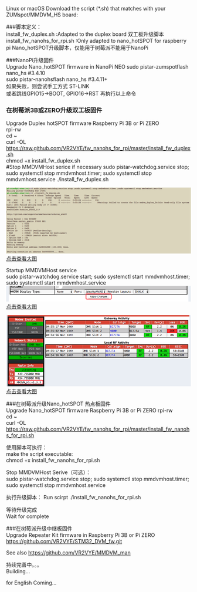 Linux or macOS Download the script (*.sh) that matches with your ZUMspot/MMDVM_HS board:  
 
###脚本定义：  
install_fw_duplex.sh :Adapted to the duplex board 双工板升级脚本  
install_fw_nanohs_for_rpi.sh :Only adapted to nano_hotSPOT for raspberry pi Nano_hotSPOT升级脚本，仅能用于树莓派不能用于NanoPi  
  
###NanoPi升级固件  
Upgrade Nano_hotSPOT firmware in NanoPi NEO
sudo pistar-zumspotflash nano_hs #3.4.10  
sudo pistar-nanohsflash nano_hs #3.4.11+  
如果失败，则尝试手工方式 ST-LINK   
或者跳线GPIO15->BOOT, GPIO16->RST 再执行以上命令  
  
### 在树莓派3B或ZERO升级双工板固件   
Upgrade Duplex hotSPOT firmware Raspberry Pi 3B or Pi ZERO   
rpi-rw   
cd ~  
curl -OL https://raw.github.com/VR2VYE/fw_nanohs_for_rpi/master/install_fw_duplex.sh  
chmod +x install_fw_duplex.sh  
#Stop MMDVMHost serice if necessary
sudo pistar-watchdog.service stop; sudo systemctl stop mmdvmhost.timer; sudo systemctl stop mmdvmhost.service
./install_fw_duplex.sh  

![图片装载中](/nano_duplex_cmd.png)   
[点击查看大图](https://github.com/bi7jta/MMDVM_HS_firmware/raw/master/nano_duplex_cmd.png) 

Startup MMDVMHost service  
sudo pistar-watchdog.service start; sudo systemctl start mmdvmhost.timer; sudo systemctl start mmdvmhost.service  
![图片装载中](/nano_duplex_restart.png)   
[点击查看大图](https://github.com/bi7jta/MMDVM_HS_firmware/raw/master/nano_duplex_restart.png) 

![图片装载中](/nano_duplex_ui.png)     
[点击查看大图](https://github.com/bi7jta/MMDVM_HS_firmware/raw/master/nano_duplex_ui.png) 
  
###在树莓派升级Nano_hotSPOT 热点板固件   
Upgrade Nano_hotSPOT firmware Raspberry Pi 3B or Pi ZERO
rpi-rw  
cd ~  
curl -OL https://raw.github.com/VR2VYE/fw_nanohs_for_rpi/master/install_fw_nanohs_for_rpi.sh  
  
使用脚本可执行：  
make the script executable:  
chmod +x install_fw_nanohs_for_rpi.sh  
  
Stop MMDVMHost Serive（可选）：  
sudo pistar-watchdog.service stop; sudo systemctl stop mmdvmhost.timer; sudo systemctl stop mmdvmhost.service
  
执行升级脚本： 
Run scirpt 
./install_fw_nanohs_for_rpi.sh  
  
等待升级完成  
Wait for complete 
  
###在树莓派升级中继板固件  
Upgrade Repeater Kit firmware in Raspberry Pi 3B or Pi ZERO
https://github.com/VR2VYE/STM32_DVM_fw.git  

See also https://github.com/VR2VYE/MMDVM_man   

持续完善中。。。  
Building...

for English Coming...   

